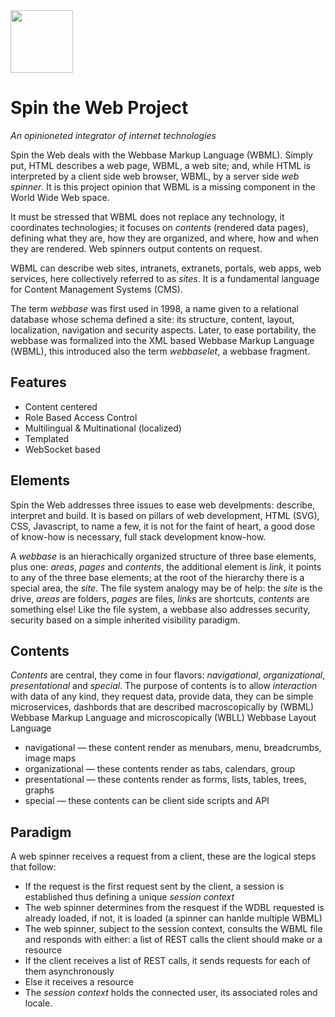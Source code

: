 <img src="https://avatars0.githubusercontent.com/u/16848901?s=460&u=acaf05c1e801337a7f6a87676ec886ccba9c641e&v=4" width="100p">

# Spin the Web Project
_An opinioneted integrator of internet technologies_

Spin the Web deals with the Webbase Markup Language (WBML). Simply put, HTML describes a web page, WBML, a web site; and, while HTML is interpreted by a client side web browser, WBML, by a server side _web spinner_. It is this project opinion that WBML is a missing component in the World Wide Web space.

It must be stressed that WBML does not replace any technology, it coordinates technologies; it focuses on _contents_ (rendered data pages), defining what they are, how they are organized, and where, how and when they are rendered. Web spinners output contents on request.

WBML can describe web sites, intranets, extranets, portals, web apps, web services, here collectively referred to as _sites_. It is a fundamental language for Content Management Systems (CMS). 

The term _webbase_ was first used in 1998, a name given to a relational database whose schema defined a site: its structure, content, layout, localization, navigation and security aspects. Later, to ease portability, the webbase was formalized into the XML based Webbase Markup Language (WBML), this introduced also the term _webbaselet_, a webbase fragment.

## Features
* Content centered
* Role Based Access Control
* Multilingual & Multinational (localized)
* Templated
* WebSocket based

## Elements
Spin the Web addresses three issues to ease web develpments: describe, interpret and build. It is based on pillars of web development, HTML (SVG), CSS, Javascript, to name a few, it is not for the faint of heart, a good dose of know-how is necessary, full stack development know-how.

A _webbase_ is an hierachically organized structure of three base elements, plus one: _areas_, _pages_ and _contents_, the additional element is _link_, it points to any of the three base elements; at the root of the hierarchy there is a special area, the _site_. The file system analogy may be of help: the _site_ is the drive, _areas_ are folders, _pages_ are files, _links_ are shortcuts, _contents_ are something else! Like the file system, a webbase also addresses security, security based on a simple inherited visibility paradigm.

## Contents
_Contents_ are central, they come in four flavors: _navigational_, _organizational_, _presentational_ and _special_. The purpose of contents is to allow _interaction_ with data of any kind, they request data, provide data, they can be simple microservices, dashbords that are described macroscopically by (WBML) Webbase Markup Language and microscopically (WBLL) Webbase Layout Language

* navigational &mdash; these content render as menubars, menu, breadcrumbs, image maps
* organizational &mdash; these contents render as tabs, calendars, group
* presentational &mdash; these contents render as forms, lists, tables, trees, graphs 
* special &mdash; these contents can be client side scripts and API

## Paradigm
A web spinner receives a request from a client, these are the logical steps that follow: 
* If the request is the first request sent by the client, a session is established thus defining a unique _session context_
* The web spinner determines from the resquest if the WDBL requested is already loaded, if not, it is loaded (a spinner can hanlde multiple WBML)
* The web spinner, subject to the session context, consults the WBML file and responds with either: a list of REST calls the client should make or a resource
* If the client receives a list of REST calls, it sends requests for each of them asynchronously
* Else it receives a resource
* The _session context_ holds the connected user, its associated roles and locale.
